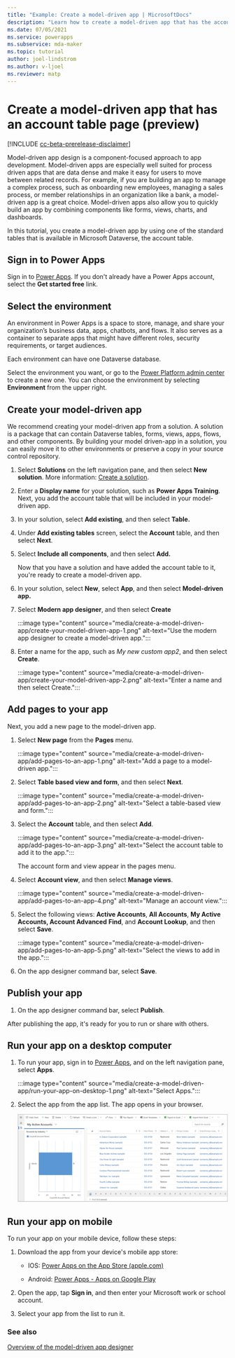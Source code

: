 ```yaml
---
title: "Example: Create a model-driven app | MicrosoftDocs"
description: "Learn how to create a model-driven app that has the account table added to it."
ms.date: 07/05/2021
ms.service: powerapps
ms.subservice: mda-maker
ms.topic: tutorial
author: joel-lindstrom
ms.author: v-ljoel
ms.reviewer: matp
---
```

# Create a model-driven app that has an account table page (preview)

[!INCLUDE [cc-beta-prerelease-disclaimer](../../includes/cc-beta-prerelease-disclaimer.md)]

Model-driven app design is a component-focused approach to app development. Model-driven apps are especially well suited for process driven apps that are data dense and make it easy for users to move between related records. For example, if you are building an app to manage a complex process, such as onboarding new employees, managing a sales process, or member relationships in an organization like a bank, a model-driven app is a great choice. Model-driven apps also allow you to quickly build an app by combining components like forms, views, charts, and dashboards.

In this tutorial, you create a model-driven app by using one of the standard tables that is available in Microsoft Dataverse, the account table.

## Sign in to Power Apps

Sign in to [Power Apps](https://make.powerapps.com/). If you don't already have a Power Apps account, select the **Get started free** link.

## Select the environment

An environment in Power Apps is a space to store, manage, and share your organization’s business data, apps, chatbots, and flows. It also serves as a container to separate apps that might have different roles, security requirements, or target audiences.

Each environment can have one Dataverse database.

Select the environment you want, or go to the [Power Platform admin center](https://admin.powerplatform.microsoft.com/) to create a new one. You can choose the environment by selecting **Environment** from the upper right.

## Create your model-driven app

We recommend creating your model-driven app from a solution. A solution is a package that can contain Dataverse tables, forms, views, apps, flows, and other components. By building your model driven-app in a solution, you can easily move it to other environments or preserve a copy in your source control repository.

1. Select **Solutions** on the left navigation pane, and then select **New solution**. More information: [Create a solution](/powerapps/maker/data-platform/create-solution).

1. Enter a **Display name** for your solution, such as **Power Apps Training**. Next, you add the account table that will be included in your model-driven app.

1. In your solution, select **Add existing**, and then select **Table.**

1. Under **Add existing tables** screen, select the **Account** table, and then select **Next**.

1. Select **Include all components**, and then select **Add.**

   Now that you have a solution and have added the account table to it, you're ready to create a model-driven app.

1. In your solution, select **New**, select **App**, and then select **Model-driven app.**

1. Select **Modern app designer**, and then select **Create**

   :::image type="content" source="media/create-a-model-driven-app/create-your-model-driven-app-1.png" alt-text="Use the modern app designer to create a model-driven app.":::

1. Enter a name for the app, such as *My new custom app2*, and then select **Create**.

   :::image type="content" source="media/create-a-model-driven-app/create-your-model-driven-app-2.png" alt-text="Enter a name and then select Create.":::

## Add pages to your app

Next, you add a new page to the model-driven app. 
1. Select **New page** from the **Pages** menu.

   :::image type="content" source="media/create-a-model-driven-app/add-pages-to-an-app-1.png" alt-text="Add a page to a model-driven app.":::

1. Select **Table based view and form**, and then select **Next**.

   :::image type="content" source="media/create-a-model-driven-app/add-pages-to-an-app-2.png" alt-text="Select a table-based view and form.":::

1. Select the **Account** table, and then select **Add**.

   :::image type="content" source="media/create-a-model-driven-app/add-pages-to-an-app-3.png" alt-text="Select the account table to add it to the app.":::

   The account form and view appear in the pages menu.

1. Select **Account view**, and then select **Manage views**.

   :::image type="content" source="media/create-a-model-driven-app/add-pages-to-an-app-4.png" alt-text="Manage an account view.":::

1. Select the following views: **Active Accounts**, **All Accounts**, **My Active Accounts, Account Advanced** **Find**, and **Account Lookup**, and then select **Save**.

   :::image type="content" source="media/create-a-model-driven-app/add-pages-to-an-app-5.png" alt-text="Select the views to add in the app.":::

1. On the app designer command bar, select **Save**.

## Publish your app

1. On the app designer command bar, select **Publish**.

After publishing the app, it's ready for you to run or share with others.

## Run your app on a desktop computer

1. To run your app, sign in to [Power Apps](https://make.powerapps.com/), and  on the left navigation pane, select **Apps**.

   :::image type="content" source="media/create-a-model-driven-app/run-your-app-on-desktop-1.png" alt-text="Select Apps.":::

1. Select the app from the app list. The app opens in your browser.

   ![Simple account table app.](media/create-a-model-driven-app/run-your-app-on-desktop-2.png "Simple account table app")

## Run your app on mobile

To run your app on your mobile device, follow these steps:

1. Download the app from your device's mobile app store:

   - IOS: [‎Power Apps on the App Store (apple.com)](https://apps.apple.com/us/app/power-apps/id1047318566)

   - Android: [Power Apps - Apps on Google Play](https://play.google.com/store/apps/details?id=com.microsoft.msapps&hl=en_US&gl=US)

1. Open the app, tap **Sign in**, and then enter your Microsoft work or school account.

1. Select your app from the list to run it.

### See also
[Overview of the model-driven app designer](app-designer-overview.md)